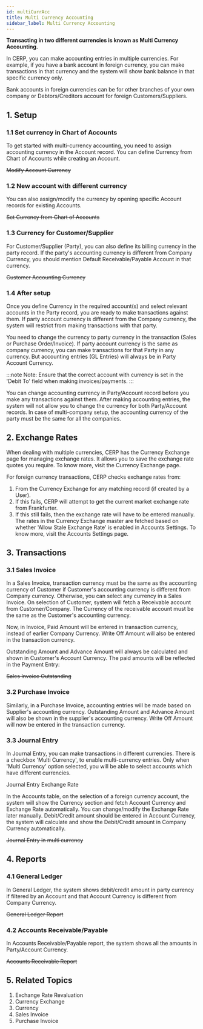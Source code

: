 ```yaml
---
id: multiCurrAcc
title: Multi Currency Accounting
sidebar_label: Multi Currency Accounting
---
```


**Transacting in two different currencies is known as Multi Currency Accounting.**

In CERP, you can make accounting entries in multiple currencies. For example, if you have a bank account in foreign currency, you can make transactions in that currency and the system will show bank balance in that specific currency only.

Bank accounts in foreign currencies can be for other branches of your own company or Debtors/Creditors account for foreign Customers/Suppliers.

## 1. Setup

### 1.1 Set currency in Chart of Accounts

To get started with multi-currency accounting, you need to assign accounting currency in the Account record. You can define Currency from Chart of Accounts while creating an Account.

~~Modify Account Currency~~

### 1.2 New account with different currency

You can also assign/modify the currency by opening specific Account records for existing Accounts.

~~Set Currency from Chart of Accounts~~

### 1.3 Currency for Customer/Supplier

For Customer/Supplier (Party), you can also define its billing currency in the party record. If the party's accounting currency is different from Company Currency, you should mention Default Receivable/Payable Account in that currency.

~~Customer Accounting Currency~~

### 1.4 After setup

Once you define Currency in the required account(s) and select relevant accounts in the Party record, you are ready to make transactions against them. If party account currency is different from the Company currency, the system will restrict from making transactions with that party.

You need to change the currency to party currency in the transaction (Sales or Purchase Order/Invoice). If party account currency is the same as company currency, you can make transactions for that Party in any currency. But accounting entries (GL Entries) will always be in Party Account Currency.

:::note
Note: Ensure that the correct account with currency is set in the 'Debit To' field when making invoices/payments.
:::

You can change accounting currency in Party/Account record before you make any transactions against them. After making accounting entries, the system will not allow you to change the currency for both Party/Account records. In case of multi-company setup, the accounting currency of the party must be the same for all the companies.

## 2. Exchange Rates

When dealing with multiple currencies, CERP has the Currency Exchange page for managing exchange rates. It allows you to save the exchange rate quotes you require. To know more, visit the Currency Exchange page.

For foreign currency transactions, CERP checks exchange rates from:

1. From the Currency Exchange for any matching record (if created by a User).
1. If this fails, CERP will attempt to get the current market exchange rate from Frankfurter.
1. If this still fails, then the exchange rate will have to be entered manually.
   The rates in the Currency Exchange master are fetched based on whether 'Allow Stale Exchange Rate' is enabled in Accounts Settings. To know more, visit the Accounts Settings page.

## 3. Transactions

### 3.1 Sales Invoice

In a Sales Invoice, transaction currency must be the same as the accounting currency of Customer if Customer's accounting currency is different from Company currency. Otherwise, you can select any currency in a Sales Invoice. On selection of Customer, system will fetch a Receivable account from Customer/Company. The Currency of the receivable account must be the same as the Customer's accounting currency.

Now, in Invoice, Paid Amount will be entered in transaction currency, instead of earlier Company Currency. Write Off Amount will also be entered in the transaction currency.

Outstanding Amount and Advance Amount will always be calculated and shown in Customer's Account Currency. The paid amounts will be reflected in the Payment Entry:

~~Sales Invoice Outstanding~~

### 3.2 Purchase Invoice

Similarly, in a Purchase Invoice, accounting entries will be made based on Supplier's accounting currency. Outstanding Amount and Advance Amount will also be shown in the supplier's accounting currency. Write Off Amount will now be entered in the transaction currency.

### 3.3 Journal Entry

In Journal Entry, you can make transactions in different currencies. There is a checkbox 'Multi Currency', to enable multi-currency entries. Only when 'Multi Currency' option selected, you will be able to select accounts which have different currencies.

Journal Entry Exchange Rate

In the Accounts table, on the selection of a foreign currency account, the system will show the Currency section and fetch Account Currency and Exchange Rate automatically. You can change/modify the Exchange Rate later manually. Debit/Credit amount should be entered in Account Currency, the system will calculate and show the Debit/Credit amount in Company Currency automatically.

~~Journal Entry in multi currency~~

## 4. Reports

### 4.1 General Ledger

In General Ledger, the system shows debit/credit amount in party currency if filtered by an Account and that Account Currency is different from Company Currency.

~~General Ledger Report~~

### 4.2 Accounts Receivable/Payable

In Accounts Receivable/Payable report, the system shows all the amounts in Party/Account Currency.

~~Accounts Receivable Report~~

## 5. Related Topics

1. Exchange Rate Revaluation
1. Currency Exchange
1. Currency
1. Sales Invoice
1. Purchase Invoice
